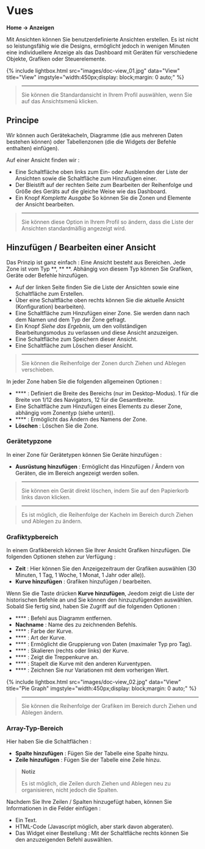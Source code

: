 # Vues
**Home → Anzeigen**

Mit Ansichten können Sie benutzerdefinierte Ansichten erstellen.
Es ist nicht so leistungsfähig wie die Designs, ermöglicht jedoch in wenigen Minuten eine individuellere Anzeige als das Dashboard mit Geräten für verschiedene Objekte, Grafiken oder Steuerelemente.

{% include lightbox.html src="images/doc-view_01.jpg" data="View" title="View" imgstyle="width:450px;display: block;margin: 0 auto;" %}

> ****
>
> Sie können die Standardansicht in Ihrem Profil auswählen, wenn Sie auf das Ansichtsmenü klicken.

## Principe

Wir können auch Gerätekacheln, Diagramme (die aus mehreren Daten bestehen können) oder Tabellenzonen (die die Widgets der Befehle enthalten) einfügen).

Auf einer Ansicht finden wir :

- Eine Schaltfläche oben links zum Ein- oder Ausblenden der Liste der Ansichten sowie die Schaltfläche zum Hinzufügen einer.
- Der Bleistift auf der rechten Seite zum Bearbeiten der Reihenfolge und Größe des Geräts auf die gleiche Weise wie das Dashboard.
- Ein Knopf *Komplette Ausgabe* So können Sie die Zonen und Elemente der Ansicht bearbeiten.

> ****
>
> Sie können diese Option in Ihrem Profil so ändern, dass die Liste der Ansichten standardmäßig angezeigt wird.

## Hinzufügen / Bearbeiten einer Ansicht

Das Prinzip ist ganz einfach : Eine Ansicht besteht aus Bereichen. Jede Zone ist vom Typ **, **  **. Abhängig von diesem Typ können Sie Grafiken, Geräte oder Befehle hinzufügen.

- Auf der linken Seite finden Sie die Liste der Ansichten sowie eine Schaltfläche zum Erstellen.
- Über eine Schaltfläche oben rechts können Sie die aktuelle Ansicht (Konfiguration) bearbeiten).
- Eine Schaltfläche zum Hinzufügen einer Zone. Sie werden dann nach dem Namen und dem Typ der Zone gefragt.
- Ein Knopf *Siehe das Ergebnis*, um den vollständigen Bearbeitungsmodus zu verlassen und diese Ansicht anzuzeigen.
- Eine Schaltfläche zum Speichern dieser Ansicht.
- Eine Schaltfläche zum Löschen dieser Ansicht.

> ****
>
> Sie können die Reihenfolge der Zonen durch Ziehen und Ablegen verschieben.

In jeder Zone haben Sie die folgenden allgemeinen Optionen :

- **** : Definiert die Breite des Bereichs (nur im Desktop-Modus). 1 für die Breite von 1/12 des Navigators, 12 für die Gesamtbreite.
- Eine Schaltfläche zum Hinzufügen eines Elements zu dieser Zone, abhängig vom Zonentyp (siehe unten)).
- **** : Ermöglicht das Ändern des Namens der Zone.
- **Löschen** : Löschen Sie die Zone.

### Gerätetypzone

In einer Zone für Gerätetypen können Sie Geräte hinzufügen :

- **Ausrüstung hinzufügen** : Ermöglicht das Hinzufügen / Ändern von Geräten, die im Bereich angezeigt werden sollen.

> ****
>
> Sie können ein Gerät direkt löschen, indem Sie auf den Papierkorb links davon klicken.

> ****
>
> Es ist möglich, die Reihenfolge der Kacheln im Bereich durch Ziehen und Ablegen zu ändern.


### Grafiktypbereich

In einem Grafikbereich können Sie Ihrer Ansicht Grafiken hinzufügen. Die folgenden Optionen stehen zur Verfügung :

- **Zeit** : Hier können Sie den Anzeigezeitraum der Grafiken auswählen (30 Minuten, 1 Tag, 1 Woche, 1 Monat, 1 Jahr oder alle)).
- **Kurve hinzufügen** : Grafiken hinzufügen / bearbeiten.

Wenn Sie die Taste drücken **Kurve hinzufügen**, Jeedom zeigt die Liste der historischen Befehle an und Sie können den hinzuzufügenden auswählen. Sobald Sie fertig sind, haben Sie Zugriff auf die folgenden Optionen :

- **** : Befehl aus Diagramm entfernen.
- **Nachname** : Name des zu zeichnenden Befehls.
- **** : Farbe der Kurve.
- **** : Art der Kurve.
- **** : Ermöglicht die Gruppierung von Daten (maximaler Typ pro Tag).
- **** : Skalieren (rechts oder links) der Kurve.
- **** : Zeigt die Treppenkurve an.
- **** : Stapelt die Kurve mit den anderen Kurventypen.
- **** : Zeichnen Sie nur Variationen mit dem vorherigen Wert.

{% include lightbox.html src="images/doc-view_02.jpg" data="View" title="Pie Graph" imgstyle="width:450px;display: block;margin: 0 auto;" %}

> ****
>
> Sie können die Reihenfolge der Grafiken im Bereich durch Ziehen und Ablegen ändern.

### Array-Typ-Bereich

Hier haben Sie die Schaltflächen :

- **Spalte hinzufügen** : Fügen Sie der Tabelle eine Spalte hinzu.
- **Zeile hinzufügen** : Fügen Sie der Tabelle eine Zeile hinzu.

> **Notiz**
>
> Es ist möglich, die Zeilen durch Ziehen und Ablegen neu zu organisieren, nicht jedoch die Spalten.

Nachdem Sie Ihre Zeilen / Spalten hinzugefügt haben, können Sie Informationen in die Felder einfügen :

- Ein Text.
- HTML-Code (Javascript möglich, aber stark davon abgeraten).
- Das Widget einer Bestellung : Mit der Schaltfläche rechts können Sie den anzuzeigenden Befehl auswählen.
